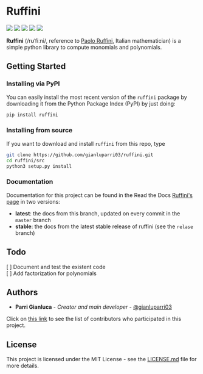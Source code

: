# Ruffini

![](https://img.shields.io/codacy/grade/8bf3533a27104f44bdc0dad621d0de73.svg)
![](https://img.shields.io/codacy/coverage/8bf3533a27104f44bdc0dad621d0de73.svg)
![](https://img.shields.io/readthedocs/ruffini.svg)
![](https://img.shields.io/pypi/v/ruffini.svg?color=success)
![](https://img.shields.io/github/license/gianluparri03/ruffini.svg)

**Ruffini** (/rʊˈfiːni/, reference to [Paolo Ruffini](https://en.wikipedia.org/wiki/Paolo_Ruffini), Italian mathematician)
is a simple python library to compute monomials and polynomials.

## Getting Started

### Installing via PyPI

You can easily install the most recent version of the `ruffini` package by
downloading it from the Python Package Index (PyPI) by just doing:

```bash
pip install ruffini
```

### Installing from source
If you want to download and install `ruffini` from this repo, type

```bash
git clone https://github.com/gianluparri03/ruffini.git
cd ruffini/src
python3 setup.py install
```

### Documentation

Documentation for this project can be found in the Read the Docs [Ruffini's page](https://ruffini.rtfd.com) in two versions:

- **latest**: the docs from this branch, updated on every commit in the `master` branch
- **stable**: the docs from the latest stable release of ruffini (see the `relase` branch)

## Todo
[ ] Document and test the existent code  
[ ] Add factorization for polynomials

## Authors

- **Parri Gianluca** - *Creator and main developer* - [@gianluparri03](https://github.com/gianluparri03)

Click on [this link](https://github.com/gianluparri03/ruffini/graphs/contributors) to see the list of contributors who participated in this project.

## License

This project is licensed under the MIT License -
see the [LICENSE.md](LICENSE.md) file for more details.

